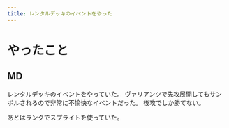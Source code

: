 ```yaml
---
title: レンタルデッキのイベントをやった
---
```


# やったこと

## MD

レンタルデッキのイベントをやっていた。
ヴァリアンツで先攻展開してもサンボルされるので非常に不愉快なイベントだった。
後攻でしか勝てない。

あとはランクでスプライトを使っていた。
